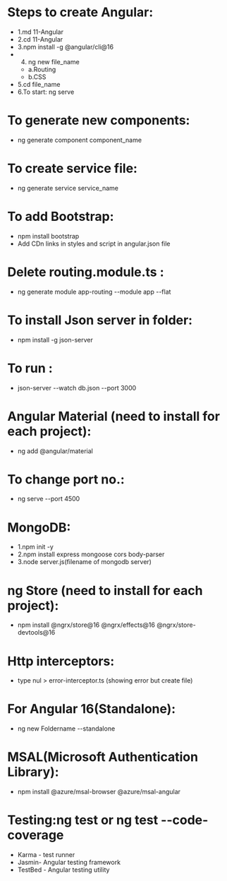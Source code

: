 # Steps to create Angular:
 - 1.md 11-Angular
 - 2.cd 11-Angular
 - 3.npm install -g @angular/cli@16
 - 4. ng new file_name
   - a.Routing
   - b.CSS
 - 5.cd file_name
 - 6.To start: ng serve

# To generate new components:
- ng generate component component_name
# To create service file:
- ng generate service service_name

# To add Bootstrap:
  - npm install bootstrap
  - Add CDn links in styles and script in angular.json file 

# Delete routing.module.ts :
- ng generate module app-routing --module app --flat

# To install Json server in folder:
- npm install -g json-server
# To run : 
- json-server --watch db.json --port 3000

# Angular Material (need to install for each project): 
- ng add @angular/material

# To change port no.: 
- ng serve --port 4500

# MongoDB:
- 1.npm init -y
- 2.npm install express mongoose cors body-parser
- 3.node server.js(filename of mongodb server)

# ng Store (need to install for each project): 
- npm install @ngrx/store@16 @ngrx/effects@16 @ngrx/store-devtools@16

# Http interceptors:
- type nul > error-interceptor.ts
  (showing error but create file) 

# For Angular 16(Standalone):
- ng new Foldername --standalone

# MSAL(Microsoft Authentication Library):
- npm install @azure/msal-browser @azure/msal-angular

# Testing:ng test or ng test --code-coverage
   - Karma - test runner
   - Jasmin- Angular testing framework
   - TestBed - Angular testing utility
